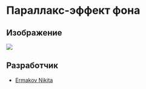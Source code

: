 #  Параллакс-эффект фона

## Изображение

<p>
    <img src="https://i.ibb.co/4J0fwxt/image.png">

    
</p>

## Разработчик

- [Ermakov Nikita](https://github.com/agr0meow)

